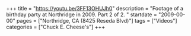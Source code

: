 +++
title = "https://youtu.be/3FF13OHUJh0"
description = "Footage of a birthday party at Northridge in 2009. Part 2 of 2. "
startdate = "2009-00-00"
pages = ["Northridge, CA (8425 Reseda Blvd)"]
tags = ["Videos"]
categories = ["Chuck E. Cheese's"]
+++
